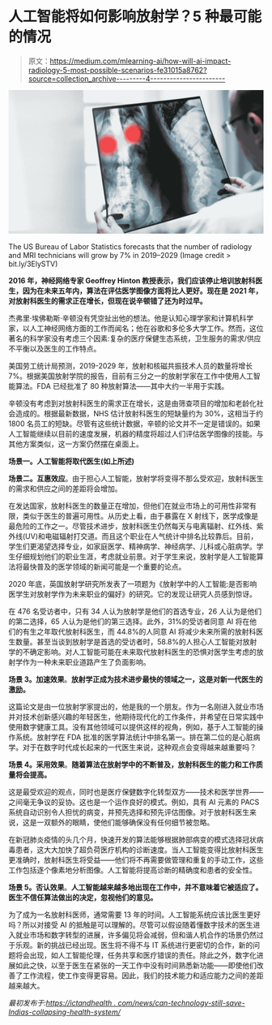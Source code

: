 # 人工智能将如何影响放射学？5 种最可能的情况

> 原文：<https://medium.com/mlearning-ai/how-will-ai-impact-radiology-5-most-possible-scenarios-fe31015a8762?source=collection_archive---------4----------------------->

![](img/b2bfd72e4150213963f9ae0a0eb722c8.png)

The US Bureau of Labor Statistics forecasts that the number of radiology and MRI technicians will grow by 7% in 2019–2029 (Image credit > bit.ly/3ElySTV)

**2016 年，神经网络专家 Geoffrey Hinton 教授表示，我们应该停止培训放射科医生，因为在未来五年内，算法在评估医学图像方面将比人更好。现在是 2021 年，对放射科医生的需求正在增长，但现在说辛顿错了还为时过早。**

杰弗里·埃佛勒斯·辛顿没有凭空扯出他的想法。他是认知心理学家和计算机科学家，以人工神经网络方面的工作而闻名；他在谷歌和多伦多大学工作。然而，这位著名的科学家没有考虑三个因素:复杂的医疗保健生态系统，卫生服务的需求/供应不平衡以及医生的工作特点。

美国劳工统计局预测，2019-2029 年，放射和核磁共振技术人员的数量将增长 7%。根据美国放射学院的报告，目前有三分之一的放射学家在工作中使用人工智能算法。FDA 已经批准了 80 种放射算法——其中大约一半用于实践。

辛顿没有考虑到对放射科医生的需求正在增长，这是由筛查项目的增加和老龄化社会造成的。根据最新数据，NHS 估计放射科医生的短缺量约为 30%，这相当于约 1800 名员工的短缺。尽管有这些统计数据，辛顿的论文并不一定是错误的。如果人工智能继续以目前的速度发展，机器的精度将超过人们评估医学图像的技能。与其他方案类似，这一方案仍然摆在桌面上。

**场景一。人工智能将取代医生(如上所述)**

**场景二。互惠效应**。由于担心人工智能，放射学将变得不那么受欢迎，放射科医生的需求和供应之间的差距将会增加。

在发达国家，放射科医生的数量正在增加，但他们在就业市场上的可用性非常有限，类似于医生的普遍可用性。从历史上看，由于暴露在 X 射线下，医学成像是最危险的工作之一。尽管技术进步，放射科医生仍然每天与电离辐射、红外线、紫外线(UV)和电磁辐射打交道。而且这个职业在人气统计中排名比较靠后。目前，学生们更渴望选择专业，如家庭医学、精神病学、神经病学、儿科或心脏病学。学生仔细规划他们的职业生涯，考虑就业前景。对于学生来说，放射学是人工智能算法将最快普及的医学领域的新闻可能是一个重要的论点。

2020 年底，英国放射学研究所发表了一项题为《放射学中的人工智能:是否影响医学生对放射学作为未来职业的偏好》的研究。它的发现让研究人员感到惊讶。

在 476 名受访者中，只有 34 人认为放射学是他们的首选专业，26 人认为是他们的第二选择，65 人认为是他们的第三选择。此外，31%的受访者同意 AI 将在他们的有生之年取代放射科医生，而 44.8%的人同意 AI 将减少未来所需的放射科医生数量。甚至当谈到放射学是首选的受访者时，58.8%的人担心人工智能对放射学的不确定影响。对人工智能可能在未来取代放射科医生的恐惧对医学生考虑的放射学作为一种未来职业道路产生了负面影响。

**场景 3。加速效果**。**放射学正成为技术进步最快的领域之一，这是对新一代医生的激励。**

这篇论文是由一位放射学家提出的，他是我的一个朋友。作为一名刚进入就业市场并对技术创新感兴趣的年轻医生，他期待现代化的工作条件，并希望在日常实践中使用数字健康工具。没有其他领域可以提供这样的视角，例如，基于人工智能的操作系统。放射学在 FDA 批准的医学算法统计中排名第一。排在第二位的是心脏病学。对于在数字时代成长起来的一代医生来说，这种观点会变得越来越重要吗？

**场景 4。采用效果**。**随着算法在放射学中的不断普及，放射科医生的能力和工作质量将会提高。**

这是最受欢迎的观点，同时也是医疗保健数字化转型双方——技术和医学世界——之间毫无争议的妥协。这也是一个运作良好的模式。例如，具有 AI 元素的 PACS 系统自动识别令人担忧的病变，并预先选择和预先评估图像。对于放射科医生来说，这是一双额外的眼睛，使他们能够确保没有任何细节被忽略。

在新冠肺炎疫情的头几个月，快速开发的算法能够根据肺部病变的模式选择冠状病毒患者，这大大加快了超负荷医疗机构的诊断速度。当人工智能变得比放射科医生更准确时，放射科医生将受益——他们将不再需要做管理和重复的手动工作，这些工作包括逐个像素地分析图像。人工智能将提高诊断的精确度和患者的安全性。

**场景 5。否认效果**。**人工智能越来越多地出现在工作中，并不意味着它被适应了。医生不信任算法做出的决定，忽视他们的意见。**

为了成为一名放射科医师，通常需要 13 年的时间。人工智能系统应该比医生更好吗？所以对接受 AI 的抵触是可以理解的。尽管可以假设随着懂数字技术的医生进入就业市场和数字转型的进展，许多偏见将会减弱，但和谐人机合作的场景仍然过于乐观。新的挑战已经出现。医生将不得不与 IT 系统进行更密切的合作，新的问题将会出现，如人工智能伦理，任务共享和医疗错误的责任。除此之外，数字化进展如此之快，以至于医生在紧张的一天工作中没有时间熟悉新功能——即使他们改善了工作流程，使工作变得更容易。因此，我们的技术能力和适应能力之间的差距越来越大。

*最初发布于:*[*https://ictandhealth . com/news/can-technology-still-save-Indias-collapsing-health-system/*](https://ictandhealth.com/news/the-impact-of-ai-on-the-future-of-radiology-4-scenarios/)